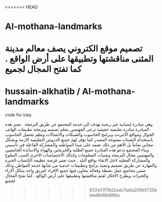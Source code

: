 <<<<<<< HEAD
# Al-mothana-landmarks
تصميم موقع الكتروني يصف معالم مدينة المثنى
مناقشتها وتطبيقها على أرض الواقع . كما تفتح المجال لجميع
=======
#  hussain-alkhatib / Al-mothana-landmarks 
 
code for iraq:

وهي مبادرة إنسانية غير ربحية تهدف الى خدمة المجتمع عن طريق البرمجة . تعتبر هذه المبادرة مبادرة تعليمية حقيقية ترعى المهتمين بتعلم تصميم وبرمجة تطبيقات الهاتف الجوال ومواقع الانترنت وبرامج الحاسوب والشبكات والاتصالات ونظم تشغيل الحاسوب باستخدام التقنيات مفتوحة المصدر كما تؤفر لهم جميع الدروس التعليمية الازمة وبشكل مجاني تمامأ بل الاهم من ذلك تعتمد على مبدا المواطنه والمشاركة الفاعلة في تأسيس وبناء المجتمع تدعو هذه العبادرة جمبع الطلبة والخريجين والهواة والاساتذة الجامعيين والمهتمين مجال البرمجة وتقنيات المعلومات وكذلك الاختصاصات الاخرى السب التطوع والمشاركة الفعلية لاجل الاتقاء بواقع البلد . حيث تعتبر فرضة عظيمة الكتساب الخبرة والمهارة عن طريق تصميم وتنفيذ برامج وتطبيقات خدمية من شأنها خدمه المواطن وذلك ضمن مجاميع عمل نشطة وفعالة يتعاون فيها جميع الافراد كفريق واحد يتبالل آلاراء والخبرات ويطرح الافكار لقتم مناقشتها وتطبيقها على أرض الواقع . كما تفتح المجال لجميع
>>>>>>> 832e51f78d2adc11a0a209b5725bbed8e88d96bc
